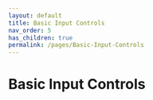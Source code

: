 ```yaml
---
layout: default
title: Basic Input Controls
nav_order: 5
has_children: true
permalink: /pages/Basic-Input-Controls
---
```


# Basic Input Controls